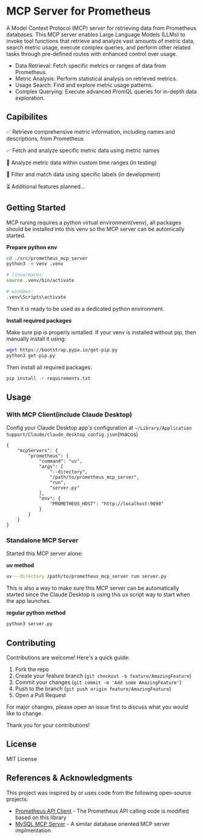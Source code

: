 # MCP Server for Prometheus

A Model Context Protocol (MCP) server for retrieving data from Prometheus databases. This MCP server enables Large Language Models (LLMs) to invoke tool functions that retrieve and analyze vast amounts of metric data, search metric usage, execute complex queries, and perform other related tasks through pre-defined routes with enhanced control over usage.

- Data Retrieval: Fetch specific metrics or ranges of data from Prometheus.
- Metric Analysis: Perform statistical analysis on retrieved metrics.
- Usage Search: Find and explore metric usage patterns.
- Complex Querying: Execute advanced PromQL queries for in-depth data exploration.

## Capibilites

✅ Retrieve comprehensive metric information, including names and descriptions, from Prometheus

✅ Fetch and analyze specific metric data using metric names

🔄 Analyze metric data within custom time ranges (in testing)

🚧 Filter and match data using specific labels (in development)

⏳ Additional features planned...

## Getting Started

MCP runing requires a python virtual environment(venv), all packages should be installed into this venv so the MCP server can be automically started.

**Prepare python env**

```sh
cd ./src/prometheus_mcp_server
python3 -m venv .venv
```

```sh
# linux/macos:
source .venv/bin/activate

# windows:
.venv\Scripts\activate
```
Then it is ready to be used as a dedicated python environment.

**Install required packages**

Make sure pip is properly isntalled. If your venv is installed without pip, then manually install it using:
```sh
wget https://bootstrap.pypa.io/get-pip.py
python3 get-pip.py
```

Then install all required packages:
```sh
pip install -r requirements.txt
```

## Usage

### With MCP Client(include Claude Desktop)

Config your Claude Desktop app's configuration at `~/Library/Application Support/Claude/claude_desktop_config.json`(macos)

```
{
    "mcpServers": {
        "prometheus": {
            "command": "uv",
            "args": [
                "--directory",
                "/path/to/prometheus_mcp_server",
                "run",
                "server.py"
            ],
            "env": {
                "PROMETHEUS_HOST": "http://localhost:9090"
            }
        }
    }
}
```

### Standalone MCP Server

Started this MCP server alone:

**uv method**

```sh
uv --directory /path/to/prometheus_mcp_server run server.py
```

This is also a way to make sure this MCP server can be automatically started since the Claude Desktop is using this ux script way to start when the app launches.

**regular python method**

```sh
python3 server.py
```

## Contributing

Contributions are welcome! Here's a quick guide:

1. Fork the repo
2. Create your feature branch (`git checkout -b feature/AmazingFeature`)
3. Commit your changes (`git commit -m 'Add some AmazingFeature'`)
4. Push to the branch (`git push origin feature/AmazingFeature`)
5. Open a Pull Request

For major changes, please open an issue first to discuss what you would like to change.

Thank you for your contributions!


## License

MIT License

## References & Acknowledgments

This project was inspired by or uses code from the following open-source projects:

- [Prometheus API Client](https://prometheus-api-client-python.readthedocs.io/en/latest/source/prometheus_api_client.html) - The Prometheus API calling code is modified based on this library
- [MySQL MCP Server](https://github.com/designcomputer/mysql_mcp_server/blob/main/src/mysql_mcp_server/server.py) - A similar database oriented MCP server implmentation
